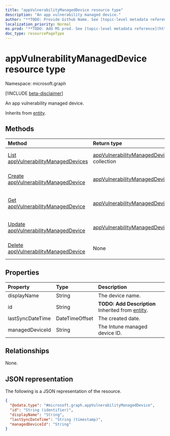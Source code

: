 ```yaml
---
title: "appVulnerabilityManagedDevice resource type"
description: "An app vulnerability managed device."
author: "**TODO: Provide Github Name. See [topic-level metadata reference](https://msgo.azurewebsites.net/add/document/guidelines/metadata.html#topic-level-metadata)**"
localization_priority: Normal
ms.prod: "**TODO: Add MS prod. See [topic-level metadata reference](https://msgo.azurewebsites.net/add/document/guidelines/metadata.html#topic-level-metadata)**"
doc_type: resourcePageType
---
```


# appVulnerabilityManagedDevice resource type

Namespace: microsoft.graph

[!INCLUDE [beta-disclaimer](../../includes/beta-disclaimer.md)]

An app vulnerability managed device.


Inherits from [entity](../resources/entity.md).

## Methods
|Method|Return type|Description|
|:---|:---|:---|
|[List appVulnerabilityManagedDevices](../api/appvulnerabilitymanageddevice-list.md)|[appVulnerabilityManagedDevice](../resources/appvulnerabilitymanageddevice.md) collection|Get a list of the [appVulnerabilityManagedDevice](../resources/appvulnerabilitymanageddevice.md) objects and their properties.|
|[Create appVulnerabilityManagedDevice](../api/appvulnerabilitymanageddevice-create.md)|[appVulnerabilityManagedDevice](../resources/appvulnerabilitymanageddevice.md)|Create a new [appVulnerabilityManagedDevice](../resources/appvulnerabilitymanageddevice.md) object.|
|[Get appVulnerabilityManagedDevice](../api/appvulnerabilitymanageddevice-get.md)|[appVulnerabilityManagedDevice](../resources/appvulnerabilitymanageddevice.md)|Read the properties and relationships of an [appVulnerabilityManagedDevice](../resources/appvulnerabilitymanageddevice.md) object.|
|[Update appVulnerabilityManagedDevice](../api/appvulnerabilitymanageddevice-update.md)|[appVulnerabilityManagedDevice](../resources/appvulnerabilitymanageddevice.md)|Update the properties of an [appVulnerabilityManagedDevice](../resources/appvulnerabilitymanageddevice.md) object.|
|[Delete appVulnerabilityManagedDevice](../api/appvulnerabilitymanageddevice-delete.md)|None|Deletes an [appVulnerabilityManagedDevice](../resources/appvulnerabilitymanageddevice.md) object.|

## Properties
|Property|Type|Description|
|:---|:---|:---|
|displayName|String|The device name.|
|id|String|**TODO: Add Description** Inherited from [entity](../resources/entity.md).|
|lastSyncDateTime|DateTimeOffset|The created date.|
|managedDeviceId|String|The Intune managed device ID.|

## Relationships
None.

## JSON representation
The following is a JSON representation of the resource.
<!-- {
  "blockType": "resource",
  "keyProperty": "id",
  "@odata.type": "microsoft.graph.appVulnerabilityManagedDevice",
  "baseType": "microsoft.graph.entity",
  "openType": false
}
-->
``` json
{
  "@odata.type": "#microsoft.graph.appVulnerabilityManagedDevice",
  "id": "String (identifier)",
  "displayName": "String",
  "lastSyncDateTime": "String (timestamp)",
  "managedDeviceId": "String"
}
```

